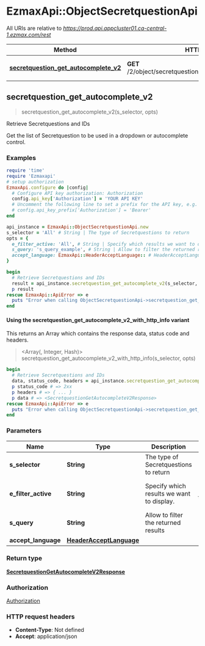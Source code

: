 # EzmaxApi::ObjectSecretquestionApi

All URIs are relative to *https://prod.api.appcluster01.ca-central-1.ezmax.com/rest*

| Method | HTTP request | Description |
| ------ | ------------ | ----------- |
| [**secretquestion_get_autocomplete_v2**](ObjectSecretquestionApi.md#secretquestion_get_autocomplete_v2) | **GET** /2/object/secretquestion/getAutocomplete/{sSelector} | Retrieve Secretquestions and IDs |


## secretquestion_get_autocomplete_v2

> <SecretquestionGetAutocompleteV2Response> secretquestion_get_autocomplete_v2(s_selector, opts)

Retrieve Secretquestions and IDs

Get the list of Secretquestion to be used in a dropdown or autocomplete control.

### Examples

```ruby
require 'time'
require 'Ezmaxapi'
# setup authorization
EzmaxApi.configure do |config|
  # Configure API key authorization: Authorization
  config.api_key['Authorization'] = 'YOUR API KEY'
  # Uncomment the following line to set a prefix for the API key, e.g. 'Bearer' (defaults to nil)
  # config.api_key_prefix['Authorization'] = 'Bearer'
end

api_instance = EzmaxApi::ObjectSecretquestionApi.new
s_selector = 'All' # String | The type of Secretquestions to return
opts = {
  e_filter_active: 'All', # String | Specify which results we want to display.
  s_query: 's_query_example', # String | Allow to filter the returned results
  accept_language: EzmaxApi::HeaderAcceptLanguage:: # HeaderAcceptLanguage | 
}

begin
  # Retrieve Secretquestions and IDs
  result = api_instance.secretquestion_get_autocomplete_v2(s_selector, opts)
  p result
rescue EzmaxApi::ApiError => e
  puts "Error when calling ObjectSecretquestionApi->secretquestion_get_autocomplete_v2: #{e}"
end
```

#### Using the secretquestion_get_autocomplete_v2_with_http_info variant

This returns an Array which contains the response data, status code and headers.

> <Array(<SecretquestionGetAutocompleteV2Response>, Integer, Hash)> secretquestion_get_autocomplete_v2_with_http_info(s_selector, opts)

```ruby
begin
  # Retrieve Secretquestions and IDs
  data, status_code, headers = api_instance.secretquestion_get_autocomplete_v2_with_http_info(s_selector, opts)
  p status_code # => 2xx
  p headers # => { ... }
  p data # => <SecretquestionGetAutocompleteV2Response>
rescue EzmaxApi::ApiError => e
  puts "Error when calling ObjectSecretquestionApi->secretquestion_get_autocomplete_v2_with_http_info: #{e}"
end
```

### Parameters

| Name | Type | Description | Notes |
| ---- | ---- | ----------- | ----- |
| **s_selector** | **String** | The type of Secretquestions to return |  |
| **e_filter_active** | **String** | Specify which results we want to display. | [optional][default to &#39;Active&#39;] |
| **s_query** | **String** | Allow to filter the returned results | [optional] |
| **accept_language** | [**HeaderAcceptLanguage**](.md) |  | [optional] |

### Return type

[**SecretquestionGetAutocompleteV2Response**](SecretquestionGetAutocompleteV2Response.md)

### Authorization

[Authorization](../README.md#Authorization)

### HTTP request headers

- **Content-Type**: Not defined
- **Accept**: application/json

